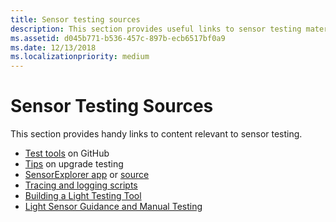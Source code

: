 ```yaml
---
title: Sensor testing sources
description: This section provides useful links to sensor testing materials.
ms.assetid: d045b771-b536-457c-897b-ecb6517bf0a9
ms.date: 12/13/2018
ms.localizationpriority: medium
---
```


# Sensor Testing Sources

This section provides handy links to content relevant to sensor testing.

- [Test tools](https://github.com/Microsoft/busiotools/tree/master/sensors/Tools) on GitHub
- [Tips](https://techcommunity.microsoft.com/t5/Microsoft-Sensors-Blog/Sensors-Upgrade-Testing-Part-1/ba-p/297572) on upgrade testing
- [SensorExplorer app](https://aka.ms/sensorexplorer) or [source](https://github.com/Microsoft/busiotools/tree/master/sensors/Tools/SensorExplorer)
- [Tracing and logging scripts](https://github.com/Microsoft/busiotools/blob/master/sensors/tracing/README.md)
- [Building a Light Testing Tool](testing-MALT-building-a-light-testing-tool.md)
- [Light Sensor Guidance and Manual Testing](/windows-hardware/design/whitepapers/integrating-ambient-light-sensors-with-computers-running-windows-10-creators-update)